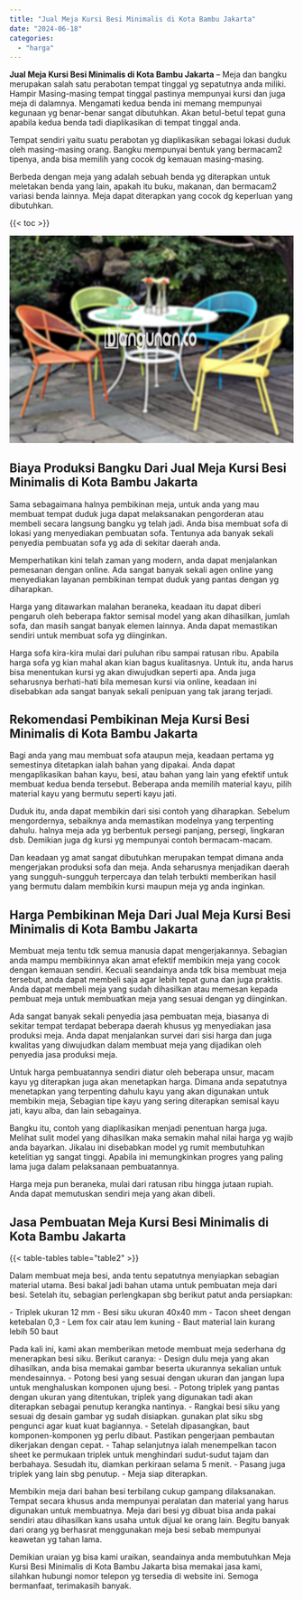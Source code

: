 ```yaml
---
title: "Jual Meja Kursi Besi Minimalis di Kota Bambu Jakarta"
date: "2024-06-18"
categories: 
  - "harga"
---
```


**Jual Meja Kursi Besi Minimalis di Kota Bambu Jakarta** – Meja dan bangku merupakan salah satu perabotan tempat tinggal yg sepatutnya anda miliki. Hampir Masing-masing tempat tinggal pastinya mempunyai kursi dan juga meja di dalamnya. Mengamati kedua benda ini memang mempunyai kegunaan yg benar-benar sangat dibutuhkan. Akan betul-betul tepat guna apabila kedua benda tadi diaplikasikan di tempat tinggal anda.

Tempat sendiri yaitu suatu perabotan yg diaplikasikan sebagai lokasi duduk oleh masing-masing orang. Bangku mempunyai bentuk yang bermacam2 tipenya, anda bisa memilih yang cocok dg kemauan masing-masing.

Berbeda dengan meja yang adalah sebuah benda yg diterapkan untuk meletakan benda yang lain, apakah itu buku, makanan, dan bermacam2 variasi benda lainnya. Meja dapat diterapkan yang cocok dg keperluan yang dibutuhkan.

{{< toc >}}

![Jual Meja Kursi Besi Minimalis di Kota Bambu Jakarta](/images/jual-meja-besi-murah33.png)

## Biaya Produksi Bangku Dari Jual Meja Kursi Besi Minimalis di Kota Bambu Jakarta

Sama sebagaimana halnya pembikinan meja, untuk anda yang mau membuat tempat duduk juga dapat melaksanakan pengorderan atau membeli secara langsung bangku yg telah jadi. Anda bisa membuat sofa di lokasi yang menyediakan pembuatan sofa. Tentunya ada banyak sekali penyedia pembuatan sofa yg ada di sekitar daerah anda.

Memperhatikan kini telah zaman yang modern, anda dapat menjalankan pemesanan dengan online. Ada sangat banyak sekali agen online yang menyediakan layanan pembikinan tempat duduk yang pantas dengan yg diharapkan.

Harga yang ditawarkan malahan beraneka, keadaan itu dapat diberi pengaruh oleh beberapa faktor semisal model yang akan dihasilkan, jumlah sofa, dan masih sangat banyak elemen lainnya. Anda dapat memastikan sendiri untuk membuat sofa yg diinginkan.

Harga sofa kira-kira mulai dari puluhan ribu sampai ratusan ribu. Apabila harga sofa yg kian mahal akan kian bagus kualitasnya. Untuk itu, anda harus bisa menentukan kursi yg akan diwujudkan seperti apa. Anda juga seharusnya berhati-hati bila memesan kursi via online, keadaan ini disebabkan ada sangat banyak sekali penipuan yang tak jarang terjadi.

## Rekomendasi Pembikinan Meja Kursi Besi Minimalis di Kota Bambu Jakarta

Bagi anda yang mau membuat sofa ataupun meja, keadaan pertama yg semestinya ditetapkan ialah bahan yang dipakai. Anda dapat mengaplikasikan bahan kayu, besi, atau bahan yang lain yang efektif untuk membuat kedua benda tersebut. Beberapa anda memilih material kayu, pilih material kayu yang bermutu seperti kayu jati.

Duduk itu, anda dapat membikin dari sisi contoh yang diharapkan. Sebelum mengordernya, sebaiknya anda memastikan modelnya yang terpenting dahulu. halnya meja ada yg berbentuk persegi panjang, persegi, lingkaran dsb. Demikian juga dg kursi yg mempunyai contoh bermacam-macam.

Dan keadaan yg amat sangat dibutuhkan merupakan tempat dimana anda mengerjakan produksi sofa dan meja. Anda seharusnya menjadikan daerah yang sungguh-sungguh terpercaya dan telah terbukti memberikan hasil yang bermutu dalam membikin kursi maupun meja yg anda inginkan.

## Harga Pembikinan Meja Dari Jual Meja Kursi Besi Minimalis di Kota Bambu Jakarta

Membuat meja tentu tdk semua manusia dapat mengerjakannya. Sebagian anda mampu membikinnya akan amat efektif membikin meja yang cocok dengan kemauan sendiri. Kecuali seandainya anda tdk bisa membuat meja tersebut, anda dapat membeli saja agar lebih tepat guna dan juga praktis. Anda dapat membeli meja yang sudah dihasilkan atau memesan kepada pembuat meja untuk membuatkan meja yang sesuai dengan yg diinginkan.

Ada sangat banyak sekali penyedia jasa pembuatan meja, biasanya di sekitar tempat terdapat beberapa daerah khusus yg menyediakan jasa produksi meja. Anda dapat menjalankan survei dari sisi harga dan juga kwalitas yang diwujudkan dalam membuat meja yang dijadikan oleh penyedia jasa produksi meja.

Untuk harga pembuatannya sendiri diatur oleh beberapa unsur, macam kayu yg diterapkan juga akan menetapkan harga. Dimana anda sepatutnya menetapkan yang terpenting dahulu kayu yang akan digunakan untuk membikin meja, Sebagian tipe kayu yang sering diterapkan semisal kayu jati, kayu alba, dan lain sebagainya.

Bangku itu, contoh yang diaplikasikan menjadi penentuan harga juga. Melihat sulit model yang dihasilkan maka semakin mahal nilai harga yg wajib anda bayarkan. Jikalau ini disebabkan model yg rumit membutuhkan ketelitian yg sangat tinggi. Apabila ini memungkinkan progres yang paling lama juga dalam pelaksanaan pembuatannya.

Harga meja pun beraneka, mulai dari ratusan ribu hingga jutaan rupiah. Anda dapat memutuskan sendiri meja yang akan dibeli.

## Jasa Pembuatan Meja Kursi Besi Minimalis di Kota Bambu Jakarta

{{< table-tables table="table2" >}}

Dalam membuat meja besi, anda tentu sepatutnya menyiapkan sebagian material utama. Besi bakal jadi bahan utama untuk pembuatan meja dari besi. Setelah itu, sebagian perlengkapan sbg berikut patut anda persiapkan:

\- Triplek ukuran 12 mm - Besi siku ukuran 40x40 mm - Tacon sheet dengan ketebalan 0,3 - Lem fox cair atau lem kuning - Baut material lain kurang lebih 50 baut

Pada kali ini, kami akan memberikan metode membuat meja sederhana dg menerapkan besi siku. Berikut caranya: - Design dulu meja yang akan dihasilkan, anda bisa memakai gambar beserta ukurannya sekalian untuk mendesainnya. - Potong besi yang sesuai dengan ukuran dan jangan lupa untuk menghaluskan komponen ujung besi. - Potong triplek yang pantas dengan ukuran yang ditentukan, triplek yang digunakan tadi akan diterapkan sebagai penutup kerangka nantinya. - Rangkai besi siku yang sesuai dg desain gambar yg sudah disiapkan. gunakan plat siku sbg pengunci agar kuat kuat bagiannya. - Setelah dipasangkan, baut komponen-komponen yg perlu dibaut. Pastikan pengerjaan pembautan dikerjakan dengan cepat. - Tahap selanjutnya ialah menempelkan tacon sheet ke permukaan triplek untuk menghindari sudut-sudut tajam dan berbahaya. Sesudah itu, diamkan perkiraan selama 5 menit. - Pasang juga triplek yang lain sbg penutup. - Meja siap diterapkan.

Membikin meja dari bahan besi terbilang cukup gampang dilaksanakan. Tempat secara khusus anda mempunyai peralatan dan material yang harus digunakan untuk membuatnya. Meja dari besi yg dibuat bisa anda pakai sendiri atau dihasilkan kans usaha untuk dijual ke orang lain. Begitu banyak dari orang yg berhasrat menggunakan meja besi sebab mempunyai keawetan yg tahan lama.

Demikian uraian yg bisa kami uraikan, seandainya anda membutuhkan Meja Kursi Besi Minimalis di Kota Bambu Jakarta bisa memakai jasa kami, silahkan hubungi nomor telepon yg tersedia di website ini. Semoga bermanfaat, terimakasih banyak.
